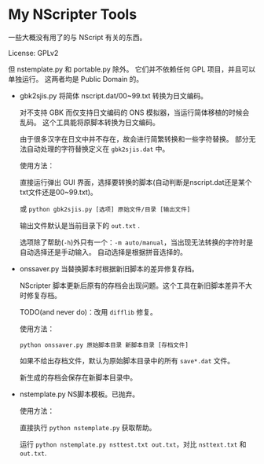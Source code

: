 # My NScripter Tools

一些大概没有用了的与 NScript 有关的东西。

License: GPLv2

但 nstemplate.py 和 portable.py 除外。
它们并不依赖任何 GPL 项目，并且可以单独运行。
这两者均是 Public Domain 的。

* gbk2sjis.py 将简体 nscript.dat/00~99.txt 转换为日文编码。

    对不支持 GBK 而仅支持日文编码的 ONS 模拟器，当运行简体移植的时候会乱码。
    这个工具能将原脚本转换为日文编码。

    由于很多汉字在日文中并不存在，故会进行简繁转换和一些字符替换。
    部分无法自动处理的字符替换定义在 `gbk2sjis.dat` 中。

    使用方法：

    直接运行弹出 GUI 界面，选择要转换的脚本(自动判断是nscript.dat还是某个txt文件还是00~99.txt)。

    或
    `python gbk2sjis.py [选项] 原始文件/目录 [输出文件]`

    输出文件默认是当前目录下的 `out.txt` .

    选项除了帮助(`-h`)外只有一个：`-m auto/manual`，当出现无法转换的字符时是自动选择还是手动输入。
    自动选择是根据拼音选择的。

* onssaver.py 当替换脚本时根据新旧脚本的差异修复存档。

    NScripter 脚本更新后原有的存档会出现问题。这个工具在新旧脚本差异不大时修复存档。

    TODO(and never do)：改用 `difflib` 修复。

    使用方法：

    `python onssaver.py 原始脚本目录 新脚本目录 [存档文件]`

    如果不给出存档文件，默认为原始脚本目录中的所有 `save*.dat` 文件。

    新生成的存档会保存在新脚本目录中。

* nstemplate.py NS脚本模板。已抛弃。

    使用方法：

    直接执行 `python nstemplate.py` 获取帮助。

    运行 `python nstemplate.py nsttest.txt out.txt`，对比 `nsttext.txt` 和 `out.txt`.
